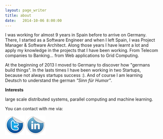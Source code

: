 ```yaml
---
layout: page_writer
title: about
date:   2014-10-06 8:00:00
---
```


I was working for almost 9 years in Spain before to arrive on Germany. There, I started as a Software Engineer and when I left Spain, I was Project Manager &amp; Software Architect. Along those years I have learnt a lot and apply my knowledge in the projects that I have been working. From Telecom companies to Banking... from Web applications to Grid Computing.

At the beginning of 2013 I moved to Germany to discover how "germans build things". In the lasts times I have been working in two Startups, because not always startups success :). And of course I am learning Deutsch to understand the german <em>"Sinn für Humor"</em>.

<strong>Interests</strong>

large scale distributed systems, parallel computing and machine learning.

You can contact with me via:

<a href="https://twitter.com/jenaiz"><img src="/assets/images/twitter.png"></a>
<a href="https://www.linkedin.com/in/jenaiz"><img src="/assets/images/linkedin.png"></a>
